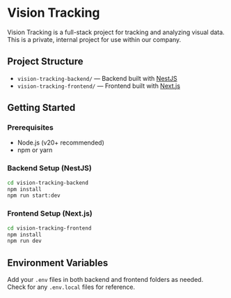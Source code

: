 # Vision Tracking

Vision Tracking is a full-stack project for tracking and analyzing visual data.  
This is a private, internal project for use within our company.

## Project Structure

- `vision-tracking-backend/` — Backend built with [NestJS](https://nestjs.com/)
- `vision-tracking-frontend/` — Frontend built with [Next.js](https://nextjs.org/)

## Getting Started

### Prerequisites

- Node.js (v20+ recommended)
- npm or yarn

### Backend Setup (NestJS)

```bash
cd vision-tracking-backend
npm install
npm run start:dev
```

### Frontend Setup (Next.js)

```bash
cd vision-tracking-frontend
npm install
npm run dev
```

## Environment Variables

Add your `.env` files in both backend and frontend folders as needed.  
Check for any `.env.local` files for reference.


